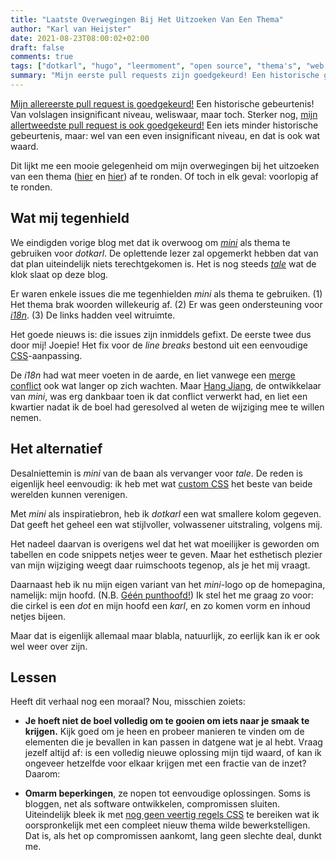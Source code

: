 ```yaml
---
title: "Laatste Overwegingen Bij Het Uitzoeken Van Een Thema"
author: "Karl van Heijster"
date: 2021-08-23T08:00:02+02:00
draft: false
comments: true
tags: ["dotkarl", "hugo", "leermoment", "open source", "thema's", "web development"]
summary: "Mijn eerste pull requests zijn goedgekeurd! Een historische gebeurtenis! Van volslagen insignificant niveau, weliswaar, maar toch. Dit lijkt me een mooie gelegenheid om mijn overwegingen bij het uitzoeken van een thema af te ronden. Of toch in elk geval: voorlopig af te ronden."
---
```


[Mijn allereerste pull request is goedgekeurd!](https://github.com/nodejh/hugo-theme-mini/pull/95) Een historische gebeurtenis! Van volslagen insignificant niveau, weliswaar, maar toch. Sterker nog, [mijn allertweedste pull request is ook goedgekeurd!](https://github.com/nodejh/hugo-theme-mini/pull/96) Een iets minder historische gebeurtenis, maar: wel van een even insignificant niveau, en dat is ook wat waard.


Dit lijkt me een mooie gelegenheid om mijn overwegingen bij het uitzoeken van een thema ([hier](/blog/21/06/overwegingen-bij-het-uitzoeken-van-een-thema/) en [hier](/blog/21/06/meer-overwegingen-bij-het-uitzoeken-van-een-thema/)) af te ronden. Of toch in elk geval: voorlopig af te ronden.


## Wat mij tegenhield


We eindigden vorige blog met dat ik overwoog om [*mini*](https://github.com/nodejh/hugo-theme-mini) als thema te gebruiken voor *dotkarl*. De oplettende lezer zal opgemerkt hebben dat van dat plan uiteindelijk niets terechtgekomen is. Het is nog steeds [*tale*](https://github.com/EmielH/tale-hugo) wat de klok slaat op deze blog.


Er waren enkele issues die me tegenhielden *mini* als thema te gebruiken. (1) Het thema brak woorden willekeurig af. (2) Er was geen ondersteuning voor [*i18n*](https://en.wikipedia.org/wiki/Internationalization_and_localization). (3) De links hadden veel witruimte. 


Het goede nieuws is: die issues zijn inmiddels gefixt. De eerste twee dus door mij! Joepie! Het fix voor de *line breaks* bestond uit een eenvoudige [CSS](https://www.w3schools.com/css/)-aanpassing. 


De *i18n* had wat meer voeten in de aarde, en liet vanwege een [merge conflict](https://docs.github.com/en/github/collaborating-with-pull-requests/addressing-merge-conflicts/about-merge-conflicts) ook wat langer op zich wachten. Maar [Hang Jiang](https://github.com/nodejh), de ontwikkelaar van *mini*, was erg dankbaar toen ik dat conflict verwerkt had, en liet een kwartier nadat ik de boel had geresolved al weten de wijziging mee te willen nemen.


## Het alternatief


Desalniettemin is *mini* van de baan als vervanger voor *tale*. De reden is eigenlijk heel eenvoudig: ik heb met wat [custom CSS](https://github.com/EmielH/tale-hugo#additional-css-files) het beste van beide werelden kunnen verenigen.


Met *mini* als inspiratiebron, heb ik *dotkarl* een wat smallere kolom gegeven. Dat geeft het geheel een wat stijlvoller, volwassener uitstraling, volgens mij. 


Het nadeel daarvan is overigens wel dat het wat moeilijker is geworden om tabellen en code snippets netjes weer te geven. Maar het esthetisch plezier van mijn wijziging weegt daar ruimschoots tegenop, als je het mij vraagt.


Daarnaast heb ik nu mijn eigen variant van het *mini*-logo op de homepagina, namelijk: mijn hoofd. (N.B. [Géén punthoofd!](/blog/21/04/hoe-mijn-profielfoto-me-een-punthoofd-bezorgde/)) Ik stel het me graag zo voor: die cirkel is een *dot* en mijn hoofd een *karl*, en zo komen vorm en inhoud netjes bijeen. 


Maar dat is eigenlijk allemaal maar blabla, natuurlijk, zo eerlijk kan ik er ook wel weer over zijn.


## Lessen


Heeft dit verhaal nog een moraal? Nou, misschien zoiets:


- **Je hoeft niet de boel volledig om te gooien om iets naar je smaak te krijgen.** Kijk goed om je heen en probeer manieren te vinden om de elementen die je bevallen in kan passen in datgene wat je al hebt. Vraag jezelf altijd af: is een volledig nieuwe oplossing mijn tijd waard, of kan ik ongeveer hetzelfde voor elkaar krijgen met een fractie van de inzet? Daarom:

- **Omarm beperkingen**, ze nopen tot eenvoudige oplossingen. Soms is bloggen, net als software ontwikkelen, compromissen sluiten. Uiteindelijk bleek ik met [nog geen veertig regels CSS](https://github.com/dotkarl/my-software-development-blog/blob/main/static/custom.css) te bereiken wat ik oorspronkelijk met een compleet nieuw thema wilde bewerkstelligen. Dat is, als het op compromissen aankomt, lang geen slechte deal, dunkt me.
